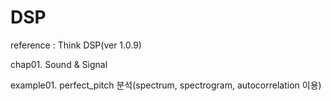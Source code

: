 # DSP
reference : Think DSP(ver 1.0.9)

chap01. Sound & Signal


example01. perfect_pitch 분석(spectrum, spectrogram, autocorrelation 이용)
